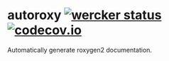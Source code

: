 # autoroxy [![wercker status](https://app.wercker.com/status/2d2daeeb34cd2e4507e2f146ff47d251/s/master "wercker status")](https://app.wercker.com/project/bykey/2d2daeeb34cd2e4507e2f146ff47d251) [![codecov.io](https://codecov.io/github/krlmlr/autoroxy/coverage.svg?branch=master)](https://codecov.io/github/krlmlr/autoroxy?branch=master)

Automatically generate roxygen2 documentation.

